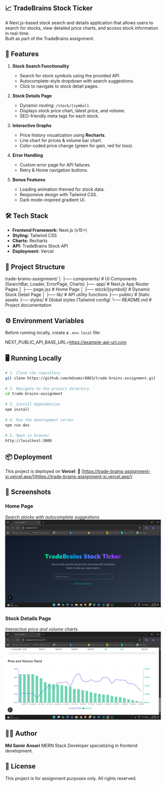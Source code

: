 
## 📈 TradeBrains Stock Ticker

A Next.js-based stock search and details application that allows users to search for stocks, view detailed price charts, and access stock information in real-time.  
Built as part of the TradeBrains assignment.


## 🚀 Features

1. **Stock Search Functionality**
   - Search for stock symbols using the provided API.
   - Autocomplete-style dropdown with search suggestions.
   - Click to navigate to stock detail pages.

2. **Stock Details Page**
   - Dynamic routing: `/stock/[symbol]`.
   - Displays stock price chart, latest price, and volume.
   - SEO-friendly meta tags for each stock.

3. **Interactive Graphs**
   - Price history visualization using **Recharts**.
   - Line chart for prices & volume bar chart.
   - Color-coded price change (green for gain, red for loss).

4. **Error Handling**
   - Custom error page for API failures.
   - Retry & Home navigation buttons.

5. **Bonus Features**
   - Loading animation themed for stock data.
   - Responsive design with Tailwind CSS.
   - Dark mode-inspired gradient UI.



## 🛠️ Tech Stack

- **Frontend Framework:** Next.js (v15+)
- **Styling:** Tailwind CSS
- **Charts:** Recharts
- **API:** TradeBrains Stock API
- **Deployment:** Vercel



## 📂 Project Structure


trade-brains-assignment/
│
├── components/         # UI Components (SearchBar, Loader, ErrorPage, Charts)
├── app/                # Next.js App Router Pages
│   ├── page.jsx         # Home Page
│   ├── stock/\[symbol]/  # Dynamic Stock Detail Page
│
├── lib/                # API utility functions
├── public/              # Static assets
├── styles/              # Global styles (Tailwind config)
└── README.md            # Project documentation



## ⚙️ Environment Variables

Before running locally, create a `.env.local` file:


NEXT_PUBLIC_API_BASE_URL=https://example-api-url.com


## 🖥️ Running Locally

```bash
# 1. Clone the repository
git clone https://github.com/mdsamir8863/trade-brains-assignment.git

# 2. Navigate to the project directory
cd trade-brains-assignment

# 3. Install dependencies
npm install

# 4. Run the development server
npm run dev

# 5. Open in browser
http://localhost:3000
```


## 📦 Deployment

This project is deployed on **Vercel**:
🔗 [https://trade-brains-assignment-xi.vercel.app/](https://trade-brains-assignment-xi.vercel.app/)



## 📸 Screenshots

### Home Page

*Search stocks with autocomplete suggestions*
![Home Screenshot](./public/home.png)

### Stock Details Page

*Interactive price and volume charts*
![Details Screenshot](./public/details.png)


## 🧑‍💻 Author

**Md Samir Ansari**
MERN Stack Developer specializing in frontend development.



## 📜 License

This project is for assignment purposes only. All rights reserved.

